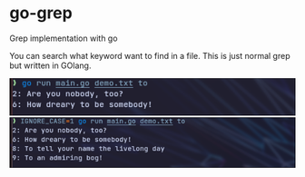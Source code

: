 # go-grep
Grep implementation with go

You can search what keyword want to find in a file. This is just normal grep but written in GOlang.

![Ignore case disable](./assets/ignore-case-off.png)
![Ignore case enable](./assets/ignore-case-on.png)
